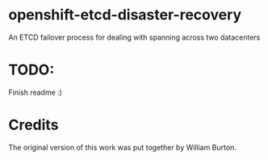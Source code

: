 # openshift-etcd-disaster-recovery
An ETCD failover process for dealing with spanning across two datacenters

# TODO:
Finish readme :)

# Credits
The original version of this work was put together by William Burton.
